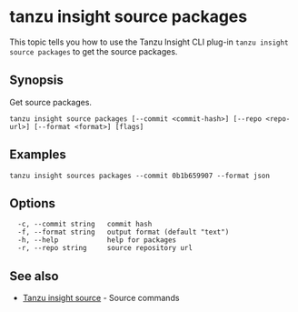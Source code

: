 # tanzu insight source packages

This topic tells you how to use the Tanzu Insight CLI plug-in 
`tanzu insight source packages` to get the source packages.

## <a id='synopsis'></a>Synopsis

Get source packages.

```console
tanzu insight source packages [--commit <commit-hash>] [--repo <repo-url>] [--format <format>] [flags]
```

## <a id='examples'></a>Examples

```console
tanzu insight sources packages --commit 0b1b659907 --format json
```

## <a id='options'></a>Options

```console
  -c, --commit string   commit hash
  -f, --format string   output format (default "text")
  -h, --help            help for packages
  -r, --repo string     source repository url
```

## <a id='see-also'></a>See also

* [Tanzu insight source](insight-source.md)	 - Source commands

